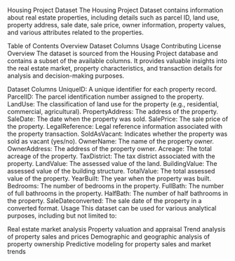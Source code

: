 Housing Project Dataset
The Housing Project Dataset contains information about real estate properties, including details such as parcel ID, land use, property address, sale date, sale price, owner information, property values, and various attributes related to the properties.

Table of Contents
Overview
Dataset Columns
Usage
Contributing
License
Overview
The dataset is sourced from the Housing Project database and contains a subset of the available columns. It provides valuable insights into the real estate market, property characteristics, and transaction details for analysis and decision-making purposes.

Dataset Columns
UniqueID: A unique identifier for each property record.
ParcelID: The parcel identification number assigned to the property.
LandUse: The classification of land use for the property (e.g., residential, commercial, agricultural).
PropertyAddress: The address of the property.
SaleDate: The date when the property was sold.
SalePrice: The sale price of the property.
LegalReference: Legal reference information associated with the property transaction.
SoldAsVacant: Indicates whether the property was sold as vacant (yes/no).
OwnerName: The name of the property owner.
OwnerAddress: The address of the property owner.
Acreage: The total acreage of the property.
TaxDistrict: The tax district associated with the property.
LandValue: The assessed value of the land.
BuildingValue: The assessed value of the building structure.
TotalValue: The total assessed value of the property.
YearBuilt: The year when the property was built.
Bedrooms: The number of bedrooms in the property.
FullBath: The number of full bathrooms in the property.
HalfBath: The number of half bathrooms in the property.
SaleDateconverted: The sale date of the property in a converted format.
Usage
This dataset can be used for various analytical purposes, including but not limited to:

Real estate market analysis
Property valuation and appraisal
Trend analysis of property sales and prices
Demographic and geographic analysis of property ownership
Predictive modeling for property sales and market trends
